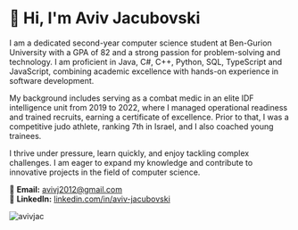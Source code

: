# 👋 Hi, I'm Aviv Jacubovski

I am a dedicated second-year computer science student at Ben-Gurion University with a GPA of 82 and a strong passion for problem-solving and technology. I am proficient in Java, C#, C++, Python, SQL, TypeScript and JavaScript, combining academic excellence with hands-on experience in software development.

My background includes serving as a combat medic in an elite IDF intelligence unit from 2019 to 2022, where I managed operational readiness and trained recruits, earning a certificate of excellence. Prior to that, I was a competitive judo athlete, ranking 7th in Israel, and I also coached young trainees.

I thrive under pressure, learn quickly, and enjoy tackling complex challenges. I am eager to expand my knowledge and contribute to innovative projects in the field of computer science.

📩 **Email:** avivj2012@gmail.com  
🔗 **LinkedIn:** [linkedin.com/in/aviv-jacubovski](https://www.linkedin.com/in/aviv-jacubovski/)

<p><img align="left" src="https://github-readme-stats-git-masterrstaa-rickstaa.vercel.app/api/top-langs?username=avivjac&show_icons=true&locale=en&layout=compact" alt="avivjac" /></p>

